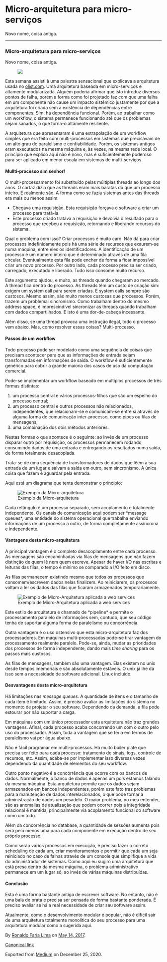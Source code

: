 Micro-arquitetura para micro-serviços
=====================================

Novo nome, coisa antiga.

------------------------------------------------------------------------

### Micro-arquitetura para micro-serviços

Novo nome, coisa antiga.

<figure>
<img src="https://cdn-images-1.medium.com/max/800/1*NbQl1WHxPaqNeMivhrMB-g.jpeg" class="graf-image" />
</figure>Esta semana assisti à uma palestra sensacional que explicava a
arquitetura usada no
<a href="http://olist.com" class="markup--anchor markup--p-anchor">olist.com</a>.
Uma arquitetura baseada em micro-serviços e altamente modularizada.
Alguém poderia afirmar que isto introduz diversos pontos de falha, porém
a forma como foi projetado faz com que uma falha em um componente não
cause um impacto sistêmico justamente por que a arquitetura foi criada
sem a existência de dependências entre componentes. Sim, há dependência
funcional. Porém, ao trabalhar como um workflow, o sistema permanece
funcionando até que os problemas sejam sanados, o que torna-o altamente
resiliente.

A arquitetura que apresentaram é uma extrapolação de um workflow simples
que era feito com multi-processos em sistemas que precisavam de um alto
grau de paralelismo e confiabilidade. Porém, os sistemas antigos eram
executados na mesma máquina e, às vezes, na mesma rede local. O
princípio que explico aqui não é novo, mas é suficientemente poderoso
para ser aplicado em menor escala em sistemas de multi-serviços.

#### Mullti-processo sim senhor!

O multi-processamento foi substituído pelas múltiplas threads ao longo
dos anos. O cartaz dizia que as threads eram mais baratas do que um
processo inteiro. E realmente são. A forma como se fazia sistemas antes
das threads era mais ou menos assim:

-   <span id="893f">Chegava uma requisição. Esta requisição forçava o
    software a criar um processo para tratá-la.</span>
-   <span id="9bbd">Este processo criado tratava a requisição e devolvia
    o resultado para o processo que recebeu a requisição, retornando e
    liberando recursos do sistema.</span>

Qual o problema com isso? Criar processos é muito caro. Não dá para
criar processos indefinidamente pois há uma série de recursos que
exaurem-se numa máquina, entre eles os identificadores. A identificação
de um processo é um número inteiro que é determinado através de uma fila
circular. Eventualmente esta fila pode encher de forma a ficar
impossível criar um novo processo. Por outro lado, cada processo precisa
ser criado, carregado, executado e liberado. Tudo isso consome muito
recurso.

Este argumento ajudou, e muito, as threads quando chegaram ao mercado. A
thread fica dentro do processo. As threads têm um custo de criação sim:
exigem um system call para serem criadas. E system calls sempre são
custosos. Mesmo assim, são muito menos custosas que processos. Porém,
trazem um problema: sincronismo. Como trabalham dentro do mesmo address
space, é imprescindível sincronizar as threads quando trabalham com
dados compartilhados. E isto é uma dor-de-cabeça incessante.

Além disso, se uma thread provoca uma instrução ilegal, todo o processo
vem abaixo. Mas, como resolver essas coisas? Multi-processo.

#### Passos de um workflow

Todo processo pode ser modelado como uma sequência de coisas que
precisam acontecer para que as informações de entrada sejam
transformadas em informações de saída. O workflow é suficientemente
genérico para cobrir a grande maioria dos casos de uso da computação
comercial.

Pode-se implementar um workflow baseado em múltiplos processos de três
formas distintas:

1.  <span id="4c80">um processo central e vários processos-filhos que
    são um espelho do processo central;</span>
2.  <span id="9ff1">um processo central e outros processos não
    relacionados, independentes, que relacionam-se e comunicam-se entre
    si através de alguma forma de comunicação inter-processo, como pipes
    ou filas de mensagens;</span>
3.  <span id="803a">uma combinação dos dois métodos anteriores.</span>

Nestas formas o que acontece é o seguinte: ao invés de um processo
disparar outro por requisição, os processos permanecem rodando,
consumindo dados de uma entrada e entregando os resultados numa saída,
de forma totalmente desacoplada.

Trata-se de uma sequência de transformadores de dados que lêem a sua
entrada de um lugar e salvam a saída em outro, sem sincronismo. A única
coisa que fazem é aguardar pela entrada.

Aqui está um diagrama que tenta demonstrar o princípio:

<figure>
<img src="https://cdn-images-1.medium.com/max/800/1*XVIAFgC1T5HTeorkuAOc6A.png" alt="Exemplo da Micro-arquitetura" class="graf-image" /><figcaption>Exemplo da Micro-arquitetura</figcaption>
</figure>Cada retângulo é um processo separado, sem acoplamento e
totalmente independente. Os canais de comunicação aqui podem ser
*message queues*, uma entidade do sistema operacional que trabalha
enviando informações de um processo a outro, de forma completamente
assíncrona e independente.

#### Vantagens desta micro-arquitetura

A principal vantagem é o completo desacoplamento entre cada processo. As
mensagens são encaminhadas via filas de mensagens que não fazem
distinção de quem lê nem quem escreve. Apesar de haver I/O nas escritas
e leituras das filas, o tempo é mínimo se comparado a I/O feito em
disco.

As filas permanecem existindo mesmo que todos os processos que
consomem/escrevem dados nelas finalizem. Ao reiniciarem, os processos
voltam a ler os dados das filas que ficaram armazenados temporariamente.

<figure>
<img src="https://cdn-images-1.medium.com/max/800/1*kOsuIiyZcifhRmv5l1Qt_g.png" alt="Exemplo de Micro-Arquitetura aplicada a web services" class="graf-image" /><figcaption>Exemplo de Micro-Arquitetura aplicada a web services</figcaption>
</figure>Este estilo de arquitetura é chamado de *pipeline* e permite o
processamento paralelo de informações sem, contudo, que seu código tenha
de suportar alguma forma de paralelismo ou concorrência.

Outra vantagem é o uso ostensivo que esta micro-arquitetura faz dos
processadores. Em máquinas multi-processadas pode-se tirar vantagem do
processamento realmente paralelo. Pode-se, ainda, mudar as prioridades
dos processos de forma independente, dando mais *time sharing* para os
passos mais custosos.

As filas de mensagens, também são uma vantagem. Elas existem no unix
desde tempos imemoriais e são absolutamente estáveis. O unix já lhe dá
isso sem a necessidade de software adicional. Linux incluído.

#### Desvantagens desta micro-arquitetura

Há limitações nas *message queues.* A quantidade de itens e o tamanho de
cada item é limitado. Assim, é preciso avaliar as limitações do sistema
no momento de projetar o seu software. Dependendo da demanda, a fila
pode estourar por não suportar a carga.

Em máquinas com um único processador esta arquitetura não traz grandes
vantagens. Afinal, cada processo acaba concorrendo um com o outro pelo
uso do processador. Assim, toda a vantagem que se teria em termos de
paralelismo vai por água abaixo.

Não é fácil programar em multi-processos. Há muito boiler plate que
precisa ser feito para cada processo: tratamento de sinais, logs,
controle de recursos, etc. Assim, acaba-se por implementar isso diversas
vezes dependendo da quantidade de elementos do seu workflow.

Outro ponto negativo é a concorrência que ocorre com os bancos de dados.
Normalmente, o banco de dados é apenas um pois estamos falando da mesma
máquina. Esta arquitetura permite que os dados sejam armazenados em
bancos independentes, porém este fato traz problemas para a manutenção
de dados interelacionados, o que pode tornar a administração de dados um
pesadelo. O maior problema, no meu entender, são as anomalias de
atualização que podem ocorrer pois a integridade relacional é mantida,
principalmente via acoplamento funcional do software como um todo.

Além da concorrência no database, a quantidade de sessões aumenta pois
será pelo menos uma para cada componente em execução dentro de seu
próprio processo.

Como serão vários processos em execução, é preciso fazer o correto
scheduling de cada um, criar monitoramentos e permitir que cada um seja
reiniciado no caso de falhas através de um console que simplifique a
vida do administrador de sistemas. Como aqui eu sugiro uma arquitetura
que está presa dentro da mesma máquina, o problema administrativo
permanece em um lugar só, ao invés de várias máquinas distribuídas.

#### Conclusão

Esta é uma forma bastante antiga de escrever software. No entanto, não é
uma bala de prata e precisa ser pensada de forma bastante ponderada. É
preciso avaliar se há a real necessidade de criar seu software assim.

Atualmente, como o desenvolvimento modular é popular, não é difícil sair
de uma arquitetura totalmente monolítica do seu processo para uma
arquitetura modular como a sugerida aqui.

By
<a href="https://medium.com/@ronaldolima" class="p-author h-card">Ronaldo Faria Lima</a>
on [May 14, 2017](https://medium.com/p/13eb1209a283).

<a href="https://medium.com/@ronaldolima/micro-arquitetura-para-micro-servi%C3%A7os-13eb1209a283" class="p-canonical">Canonical link</a>

Exported from [Medium](https://medium.com) on December 25, 2020.

